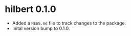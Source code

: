 # hilbert 0.1.0
- Added a `NEWS.md` file to track changes to the package.
- Inital version bump to 0.1.0.